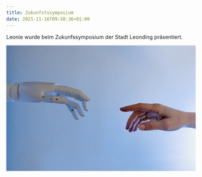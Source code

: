 ```yaml
---
title: Zukunfstssymposium
date: 2021-11-16T09:58:36+01:00
---
```


Leonie wurde beim Zukunfssymposium der Stadt Leonding präsentiert.

![Zukunfssymposium](../../images/zukunftssymposium.jpg)

